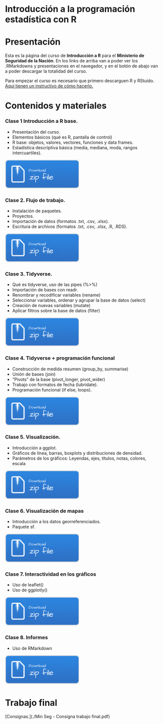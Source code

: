 
# Introducción a la programación estadística con R

# Presentación 

Esta es la página del curso de **Introducción a R** para el **Ministerio de Seguridad de la Nación**. En los links de arriba van a poder ver los .RMarkdowns y presentaciones en el navegador, y en el botón de abajo van a poder descargar la totalidad del curso. 

Para empezar el curso es necesario que primero descarguen R y RStuido. [Aquí tienen un instructivo de cómo hacerlo.](./instalacion_R.pdf)

# Contenidos y materiales
### Clase 1 Introducción a  R base. 

- Presentación del curso. 
- Elementos básicos (qué es R, pantalla de control)
- R base: objetos, valores, vectores, funciones y data frames. 
- Estadística descriptiva básica (media, mediana, moda, rangos intercuartiles).

[![](imgs/Download.png)](./clase1/clase1.zip)

### Clase 2. Flujo de trabajo. 
- Instalación de paquetes. 
- Proyectos. 
- Importación de datos (formatos .txt, .csv, .xlsx). 
- Escritura de archivos (formatos .txt, .csv, .xlsx, .R, .RDS). 

[![](imgs/Download.png)](./clase2/clase2.zip)

### Clase 3. Tidyverse. 
- Qué es tidyverse, uso de las pipes (%>%) 
- Importación de bases con readr. 
- Renombrar y recodificar variables (rename) 
- Seleccionar variables, ordenar y agrupar la base de datos (select)
- Creación de nuevas variables (mutate)
- Aplicar filtros sobre la base de datos (filter)

[![](imgs/Download.png)](./clase3/clase3.zip)

### Clase 4. Tidyverse + programación funcional
- Construcción de medida resumen (group_by, summarise) 
- Unión de bases (join) 
- “Pivots” de la base (pivot_longer, pivot_wider)
- Trabajo con formatos de fecha (lubridate). 
- Programación funcional (if else, loops). 

[![](imgs/Download.png)](./clase4/clase4.zip)

### Clase 5. Visualización. 
- Introducción a ggplot.  
- Gráficos de línea, barras, boxplots y distribuciones de densidad. 
- Parámetros de los gráficos: Leyendas, ejes, títulos, notas, colores, escala

[![](imgs/Download.png)](./clase5/clase5.zip)

### Clase 6. Visualización de mapas
- Introducción a los datos georreferenciados.
- Paquete sf. 

[![](imgs/Download.png)](./clase6/clase6.zip)

### Clase 7. Interactividad en los gráficos
- Uso de leaflet()
- Uso de ggplotly()

[![](imgs/Download.png)](./clase7/clase7.zip)


### Clase 8. Informes
- Uso de RMarkdown

[![](imgs/Download.png)](./clase8/clase8.zip)

# Trabajo final

[Consignas.](./Min Seg - Consigna trabajo final.pdf)

